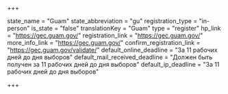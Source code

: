 +++

state_name = "Guam"
state_abbreviation = "gu"
registration_type = "in-person"
is_state = "false"
translationKey = "Guam"
type = "register"
hp_link = "https://gec.guam.gov/"
registration_link = "https://gec.guam.gov/"
more_info_link = "https://gec.guam.gov/"
confirm_registration_link = "https://gec.guam.gov/validate/"
default_online_deadline = "За 11 рабочих дней до дня выборов"
default_mail_received_deadline = "Должен быть получен за 11 рабочих дней до дня выборов"
default_ip_deadline = "За 11 рабочих дней до дня выборов"

+++